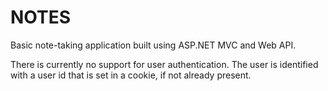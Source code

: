 # NOTES

Basic note-taking application built using ASP.NET MVC and Web API.

There is currently no support for user authentication. The user is identified with a user id that is set in a cookie, if not already present.
